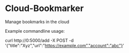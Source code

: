 # Cloud-Bookmarker
Manage bookmarks in the cloud

Example commandline usage:

curl http://0:5000/add -X POST -d '{"title":"Xyz","url":"https://example.com","account":"abc"}'

